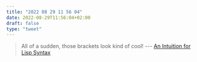 ```yaml
---
title: "2022 08 29 11 56 04"
date: 2022-08-29T11:56:04+02:00
draft: false
type: "tweet"
---
```


> All of a sudden, those brackets look kind of cool! --- [An Intuition for Lisp Syntax](https://stopa.io/post/265)
